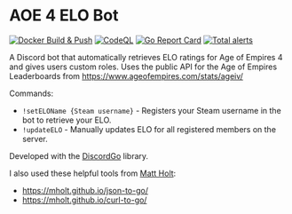 # AOE 4 ELO Bot
[![Docker Build & Push](https://github.com/alexisgeoffrey/aoe4elobot/actions/workflows/build-push.yml/badge.svg)](https://github.com/alexisgeoffrey/aoe4elobot/actions/workflows/build-push.yml)
[![CodeQL](https://github.com/alexisgeoffrey/aoe4elobot/actions/workflows/codeql-analysis.yml/badge.svg)](https://github.com/alexisgeoffrey/aoe4elobot/actions/workflows/codeql-analysis.yml)
[![Go Report Card](https://goreportcard.com/badge/github.com/alexisgeoffrey/aoe4elobot)](https://goreportcard.com/report/github.com/alexisgeoffrey/aoe4elobot)
[![Total alerts](https://img.shields.io/lgtm/alerts/g/alexisgeoffrey/aoe4elobot.svg?logo=lgtm&logoWidth=18)](https://lgtm.com/projects/g/alexisgeoffrey/aoe4elobot/alerts/)

A Discord bot that automatically retrieves ELO ratings for Age of Empires 4 and gives users custom roles.
Uses the public API for the Age of Empires Leaderboards from https://www.ageofempires.com/stats/ageiv/

Commands:
- `!setELOName {Steam username}` - Registers your Steam username in the bot to retrieve your ELO.
- `!updateELO` - Manually updates ELO for all registered members on the server.

Developed with the [DiscordGo](https://github.com/bwmarrin/discordgo) library.

I also used these helpful tools from [Matt Holt](https://github.com/mholt):
- https://mholt.github.io/json-to-go/
- https://mholt.github.io/curl-to-go/
